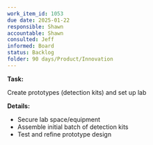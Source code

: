 ```yaml
---
work_item_id: 1053
due date: 2025-01-22
responsible: Shawn
accountable: Shawn
consulted: Jeff
informed: Board
status: Backlog
folder: 90 days/Product/Innovation
---
```


**Task:**

Create prototypes (detection kits) and set up lab

**Details:**

- Secure lab space/equipment
- Assemble initial batch of detection kits
- Test and refine prototype design
